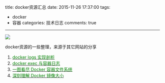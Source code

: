title: docker资源汇总
date: 2015-11-26 17:37:00
tags:
- docker
- 容器
categories: 技术日志
comments: true
---

<img src="/images/docker/docker.png" />
<!--more-->

docker资源的一些整理，来源于其它网站的分享
1. [<font color='green'>docker logs 实现剖析</font>](http://docs-static.daocloud.io/allen-docker/docker-logs?sukey=fc78a68049a14bb2979f9a98b09780c2769241b627e8efd922a7252b9aff9e2f8c7ef97b9b8d66db253812a82fb0df0f)
1. [<font color='green'>docker exec 与容器日志</font>](http://docs-static.daocloud.io/allen-docker/docker-exec?sukey=fc78a68049a14bb29c9ad708f8dd6aa68010508e9bf9a8ca5ba46ec7a7ea40c4f067c8a55d8058dc34a1376d5bc2f806)
1. [<font color='green'>一图看尽 Docker 容器文件系统</font>](http://docs-static.daocloud.io/allen-docker/docker-fs?sukey=fc78a68049a14bb2f08453b0d6d19ae16d05b42a39f5c766c97263028fe122f463a479d0d946fdbfadf875a7768ca3d2)
1. [<font color='green'>深刻理解 Docker 镜像大小</font>](http://docs-static.daocloud.io/allen-docker/docker-image?sukey=fc78a68049a14bb2d9c3d55b2dd51824689ec70040a8155bab51ba7f9eebfd94529a922cacf5ed5481022f4e6d9361e9)